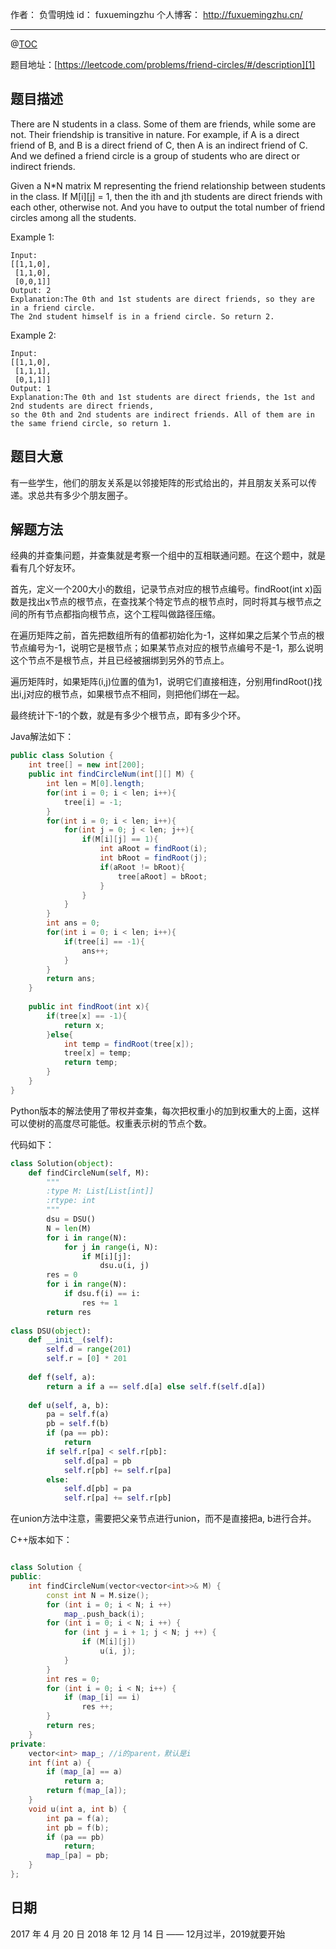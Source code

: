 
作者： 负雪明烛
id：	fuxuemingzhu
个人博客：	http://fuxuemingzhu.cn/

---
@[TOC](目录)

题目地址：[https://leetcode.com/problems/friend-circles/#/description][1]


## 题目描述

There are N students in a class. Some of them are friends, while some are not. Their friendship is transitive in nature. For example, if A is a direct friend of B, and B is a direct friend of C, then A is an indirect friend of C. And we defined a friend circle is a group of students who are direct or indirect friends.

Given a N*N matrix M representing the friend relationship between students in the class. If M[i][j] = 1, then the ith and jth students are direct friends with each other, otherwise not. And you have to output the total number of friend circles among all the students.

Example 1:

    Input: 
    [[1,1,0],
     [1,1,0],
     [0,0,1]]
    Output: 2
    Explanation:The 0th and 1st students are direct friends, so they are in a friend circle. 
    The 2nd student himself is in a friend circle. So return 2.

Example 2:

    Input: 
    [[1,1,0],
     [1,1,1],
     [0,1,1]]
    Output: 1
    Explanation:The 0th and 1st students are direct friends, the 1st and 2nd students are direct friends, 
    so the 0th and 2nd students are indirect friends. All of them are in the same friend circle, so return 1.

## 题目大意

有一些学生，他们的朋友关系是以邻接矩阵的形式给出的，并且朋友关系可以传递。求总共有多少个朋友圈子。

## 解题方法

经典的并查集问题，并查集就是考察一个组中的互相联通问题。在这个题中，就是看有几个好友环。

首先，定义一个200大小的数组，记录节点对应的根节点编号。findRoot(int x)函数是找出x节点的根节点，在查找某个特定节点的根节点时，同时将其与根节点之间的所有节点都指向根节点，这个工程叫做路径压缩。

在遍历矩阵之前，首先把数组所有的值都初始化为-1，这样如果之后某个节点的根节点编号为-1，说明它是根节点；如果某节点对应的根节点编号不是-1，那么说明这个节点不是根节点，并且已经被捆绑到另外的节点上。

遍历矩阵时，如果矩阵(i,j)位置的值为1，说明它们直接相连，分别用findRoot()找出i,j对应的根节点，如果根节点不相同，则把他们绑在一起。

最终统计下-1的个数，就是有多少个根节点，即有多少个环。

Java解法如下：

```java
public class Solution {
    int tree[] = new int[200];
    public int findCircleNum(int[][] M) {
        int len = M[0].length;
        for(int i = 0; i < len; i++){
            tree[i] = -1;
        }
        for(int i = 0; i < len; i++){
            for(int j = 0; j < len; j++){
                if(M[i][j] == 1){
                    int aRoot = findRoot(i);
                    int bRoot = findRoot(j);
                    if(aRoot != bRoot){
                        tree[aRoot] = bRoot;
                    }
                }
            }
        }
        int ans = 0;
        for(int i = 0; i < len; i++){
            if(tree[i] == -1){
                ans++;
            }
        }
        return ans;
    }
    
    public int findRoot(int x){
        if(tree[x] == -1){
            return x;
        }else{
            int temp = findRoot(tree[x]);
            tree[x] = temp;
            return temp;
        }
    }
}
```

Python版本的解法使用了带权并查集，每次把权重小的加到权重大的上面，这样可以使树的高度尽可能低。权重表示树的节点个数。

代码如下：

```python
class Solution(object):
    def findCircleNum(self, M):
        """
        :type M: List[List[int]]
        :rtype: int
        """
        dsu = DSU()
        N = len(M)
        for i in range(N):
            for j in range(i, N):
                if M[i][j]:
                    dsu.u(i, j)
        res = 0
        for i in range(N):
            if dsu.f(i) == i:
                res += 1
        return res
        
class DSU(object):
    def __init__(self):
        self.d = range(201)
        self.r = [0] * 201
        
    def f(self, a):
        return a if a == self.d[a] else self.f(self.d[a])
    
    def u(self, a, b):
        pa = self.f(a)
        pb = self.f(b)
        if (pa == pb):
            return
        if self.r[pa] < self.r[pb]:
            self.d[pa] = pb
            self.r[pb] += self.r[pa]
        else:
            self.d[pb] = pa
            self.r[pa] += self.r[pb]
```


在union方法中注意，需要把父亲节点进行union，而不是直接把a, b进行合并。

C++版本如下：

```cpp

class Solution {
public:
    int findCircleNum(vector<vector<int>>& M) {
        const int N = M.size();
        for (int i = 0; i < N; i ++)
            map_.push_back(i);
        for (int i = 0; i < N; i ++) {
            for (int j = i + 1; j < N; j ++) {
                if (M[i][j])
                    u(i, j);
            }
        }
        int res = 0;
        for (int i = 0; i < N; i++) {
            if (map_[i] == i)
                res ++;
        }
        return res;
    }
private:
    vector<int> map_; //i的parent，默认是i
    int f(int a) {
        if (map_[a] == a)
            return a;
        return f(map_[a]);
    }
    void u(int a, int b) {
        int pa = f(a);
        int pb = f(b);
        if (pa == pb)
            return;
        map_[pa] = pb;
    }
};
```

## 日期

2017 年 4 月 20 日 
2018 年 12 月 14 日 —— 12月过半，2019就要开始

  [1]: https://leetcode.com/problems/friend-circles/#/description
